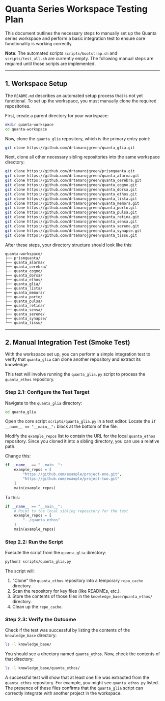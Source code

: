 # Quanta Series Workspace Testing Plan

This document outlines the necessary steps to manually set up the Quanta series workspace and perform a basic integration test to ensure core functionality is working correctly.

**Note:** The automated scripts `scripts/bootstrap.sh` and `scripts/test_all.sh` are currently empty. The following manual steps are required until those scripts are implemented.

---

## 1. Workspace Setup

The `README.md` describes an automated setup process that is not yet functional. To set up the workspace, you must manually clone the required repositories.

First, create a parent directory for your workspace:

```bash
mkdir quanta-workspace
cd quanta-workspace
```

Now, clone the `quanta_glia` repository, which is the primary entry point:

```bash
git clone https://github.com/drtamarojgreen/quanta_glia.git
```

Next, clone all other necessary sibling repositories into the same workspace directory:

```bash
git clone https://github.com/drtamarojgreen/prismquanta.git
git clone https://github.com/drtamarojgreen/quanta_alarma.git
git clone https://github.com/drtamarojgreen/quanta_cerebra.git
git clone https://github.com/drtamarojgreen/quanta_cogno.git
git clone https://github.com/drtamarojgreen/quanta_dorsa.git
git clone https://github.com/drtamarojgreen/quanta_ethos.git
git clone https://github.com/drtamarojgreen/quanta_lista.git
git clone https://github.com/drtamarojgreen/quanta_memora.git
git clone https://github.com/drtamarojgreen/quanta_porto.git
git clone https://github.com/drtamarojgreen/quanta_pulsa.git
git clone https://github.com/drtamarojgreen/quanta_retina.git
git clone https://github.com/drtamarojgreen/quanta_sensa.git
git clone https://github.com/drtamarojgreen/quanta_serene.git
git clone https://github.com/drtamarojgreen/quanta_synapse.git
git clone https://github.com/drtamarojgreen/quanta_tissu.git
```

After these steps, your directory structure should look like this:

```text
quanta-workspace/
├── prismquanta/
├── quanta_alarma/
├── quanta_cerebra/
├── quanta_cogno/
├── quanta_dorsa/
├── quanta_ethos/
├── quanta_glia/
├── quanta_lista/
├── quanta_memora/
├── quanta_porto/
├── quanta_pulsa/
├── quanta_retina/
├── quanta_sensa/
├── quanta_serene/
├── quanta_synapse/
└── quanta_tissu/
```

---

## 2. Manual Integration Test (Smoke Test)

With the workspace set up, you can perform a simple integration test to verify that `quanta_glia` can clone another repository and extract its knowledge.

This test will involve running the `quanta_glia.py` script to process the `quanta_ethos` repository.

### Step 2.1: Configure the Test Target

Navigate to the `quanta_glia` directory:

```bash
cd quanta_glia
```

Open the core script `scripts/quanta_glia.py` in a text editor. Locate the `if __name__ == "__main__":` block at the bottom of the file.

Modify the `example_repos` list to contain the URL for the local `quanta_ethos` repository. Since you cloned it into a sibling directory, you can use a relative path.

Change this:
```python
if __name__ == "__main__":
    example_repos = [
        "https://github.com/example/project-one.git",
        "https://github.com/example/project-two.git"
    ]
    main(example_repos)
```

To this:
```python
if __name__ == "__main__":
    # Point to the local sibling repository for the test
    example_repos = [
        "../quanta_ethos"
    ]
    main(example_repos)
```

### Step 2.2: Run the Script

Execute the script from the `quanta_glia` directory:

```bash
python3 scripts/quanta_glia.py
```

The script will:
1. "Clone" the `quanta_ethos` repository into a temporary `repo_cache` directory.
2. Scan the repository for key files (like READMEs, etc.).
3. Store the contents of those files in the `knowledge_base/quanta_ethos/` directory.
4. Clean up the `repo_cache`.

### Step 2.3: Verify the Outcome

Check if the test was successful by listing the contents of the `knowledge_base` directory:

```bash
ls -l knowledge_base/
```

You should see a directory named `quanta_ethos`. Now, check the contents of that directory:

```bash
ls -l knowledge_base/quanta_ethos/
```

A successful test will show that at least one file was extracted from the `quanta_ethos` repository. For example, you might see `quanta_ethos.py` listed. The presence of these files confirms that the `quanta_glia` script can correctly integrate with another project in the workspace.
